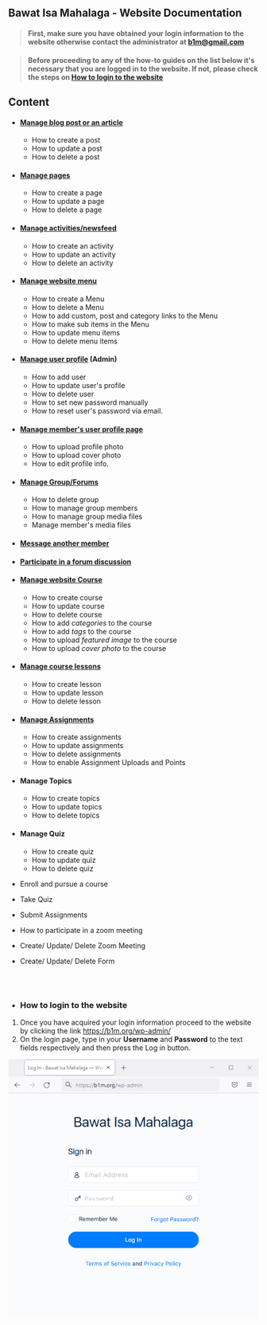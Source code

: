 ## Bawat Isa Mahalaga - Website Documentation

> #### First, make sure you have obtained your login information to the website otherwise contact the administrator at b1m@gmail.com

> #### Before proceeding to any of the how-to guides on the list below it's necessary that you are logged in to the website. If not, please check the steps on [How to login to the website](#how-to-login-to-the-website)

## Content
- #### [Manage blog post or an article](https://github.com/samremonte/b1m/blob/main/manage-posts.md)
	- How to create a post
	- How to update a post
	- How to delete a post

- #### [Manage pages](https://github.com/samremonte/b1m/blob/main/manage-pages.md)
	- How to create a page
	- How to update a page
	- How to delete a page

- #### [Manage activities/newsfeed](https://github.com/samremonte/b1m/blob/main/manage-newsfeed.md)
	- How to create an activity
	- How to update an activity
	- How to delete an activity

- #### [Manage website menu](https://github.com/samremonte/b1m/blob/main/create-menu.md)
	- How to create a Menu
	- How to delete a Menu
	- How to add custom, post and category links to the Menu
	- How to make sub items in the Menu
	- How to update menu items
	- How to delete menu items

- #### [Manage user profile](https://github.com/samremonte/b1m/blob/main/manage-user-profile.md) (Admin)
	- How to add user
	- How to update user's profile
	- How to delete user
	- How to set new password manually
	- How to reset user's password via email.

- #### [Manage member's user profile page](https://github.com/samremonte/b1m/blob/main/manage-user-profile-page.md)
	- How to upload profile photo
	- How to upload cover photo
	- How to edit profile info.
	
- #### [Manage Group/Forums](https://github.com/samremonte/b1m/blob/main/manage-group.md)
	- How to delete group
	- How to manage group members
	- How to manage group media files
	- Manage member's media files
	
- #### [Message another member](https://github.com/samremonte/b1m/blob/main/message-another-member.md)

- #### [Participate in a forum discussion](https://github.com/samremonte/b1m/blob/main/forum-discussion.md)

- #### [Manage website Course](https://github.com/samremonte/b1m/blob/main/manage-website-course.md)
	- How to create course
	- How to update course
	- How to delete course
	- How to add _categories_ to the course
	- How to add _tags_ to the course
	- How to upload _featured image_ to the course
	- How to upload _cover photo_ to the course

- #### [Manage course lessons](https://github.com/samremonte/b1m/blob/main/manage-lessons.md)
	- How to create lesson
	- How to update lesson
	- How to delete lesson

- #### [Manage Assignments](https://github.com/samremonte/b1m/blob/main/manage-assignments.md)
	- How to create assignments
	- How to update assignments
	- How to delete assignments
	- How to enable Assignment Uploads and Points

- #### Manage Topics			
	- How to create topics
	- How to update topics
	- How to delete topics

- #### Manage Quiz		
	- How to create quiz
	- How to update quiz
	- How to delete quiz

- Enroll and pursue a course			

- Take Quiz			

- Submit Assignments			

- How to participate in a zoom meeting			

- Create/ Update/ Delete Zoom Meeting			

- Create/ Update/ Delete Form

&nbsp;
&nbsp;
#
- ### How to login to the website
1. Once you have acquired your login information proceed to the website by clicking the link https://b1m.org/wp-admin/
2. On the login page, type in your **Username** and **Password** to the text fields respectively and then press the Log in button.

![Image](/img/1-1-Login.PNG)





